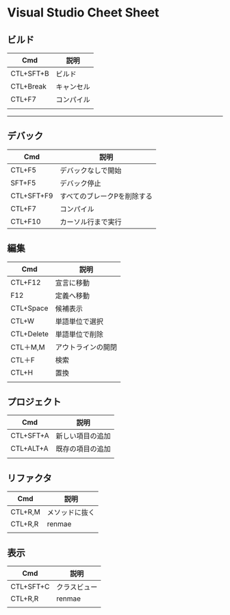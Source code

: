 # Visual Studio Cheet Sheet

## ビルド

| Cmd       | 説明       |
| --------- | ---------- |
| CTL+SFT+B | ビルド     |
| CTL+Break | キャンセル |
| CTL+F7    | コンパイル |
|           |            |

---

## デバック

| Cmd        | 説明                        |
| ---------- | --------------------------- |
| CTL+F5     | デバックなしで開始          |
| SFT+F5     | デバック停止                |
| CTL+SFT+F9 | すべてのブレークPを削除する |
| CTL+F7     | コンパイル                  |
| CTL+F10    | カーソル行まで実行 |


## 編集

| Cmd        | 説明               |
| ---------- | ------------------ |
| CTL+F12    | 宣言に移動         |
| F12        | 定義へ移動         |
| CTL+Space  | 候補表示           |
| CTL+W      | 単語単位で選択     |
| CTL+Delete | 単語単位で削除     |
| CTL＋M,M   | アウトラインの開閉 |
| CTL＋F     | 検索               |
| CTL+H      | 置換               |
|            |                    |

## プロジェクト

| Cmd       | 説明             |
| --------- | ---------------- |
| CTL+SFT+A | 新しい項目の追加 |
| CTL+ALT+A | 既存の項目の追加 |
|           |                  |

## リファクタ
| Cmd     | 説明           |
| ------- | -------------- |
| CTL+R,M | メソッドに抜く |
| CTL+R,R | renmae         |
|         |                |

## 表示

| Cmd       | 説明         |
| --------- | ------------ |
| CTL+SFT+C | クラスビュー |
| CTL+R,R   | renmae       |
|           |              |
